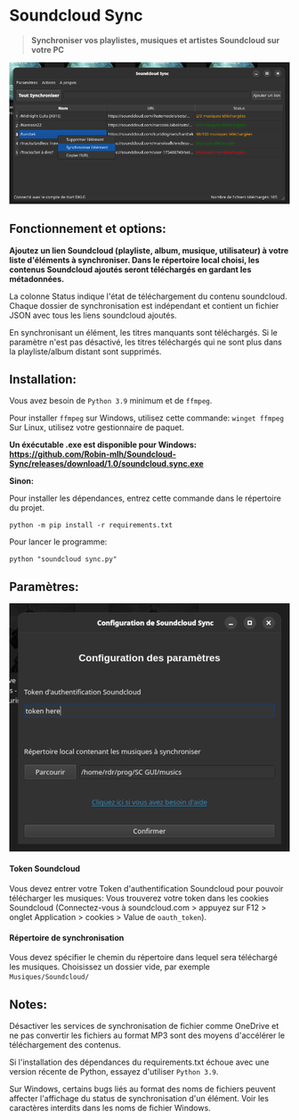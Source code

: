 # Soundcloud Sync

> **Synchroniser vos playlistes, musiques et artistes Soundcloud sur votre PC**

![screen](ressources/screen1.png)


## Fonctionnement et options:

**Ajoutez un lien Soundcloud (playliste, album, musique, utilisateur) à votre liste d'éléments à synchroniser.
Dans le répertoire local choisi, les contenus Soundcloud ajoutés seront téléchargés en gardant les métadonnées.**

La colonne Status indique l'état de téléchargement du contenu soundcloud.
Chaque dossier de synchronisation est indépendant et contient un fichier JSON avec tous les liens soundcloud ajoutés.

En synchronisant un élément, les titres manquants sont téléchargés.
Si le paramètre n'est pas désactivé, les titres téléchargés qui ne sont plus dans la playliste/album distant sont supprimés.


## Installation:

Vous avez besoin de `Python 3.9` minimum et de `ffmpeg`.

Pour installer `ffmpeg` sur Windows, utilisez cette commande: `winget ffmpeg`
Sur Linux, utilisez votre gestionnaire de paquet.

__Un éxécutable .exe est disponible pour Windows: https://github.com/Robin-mlh/Soundcloud-Sync/releases/download/1.0/soundcloud.sync.exe__

__Sinon:__

Pour installer les dépendances, entrez cette commande dans le répertoire du projet.

    python -m pip install -r requirements.txt

Pour lancer le programme:

    python "soundcloud sync.py"


## Paramètres:

![screen](ressources/screen2.png)

#### Token Soundcloud
Vous devez entrer votre Token d'authentification Soundcloud pour pouvoir télécharger les musiques:
Vous trouverez votre token dans les cookies Soundcloud
(Connectez-vous à soundcloud.com > appuyez sur F12 > onglet Application > cookies > Value de `oauth_token`).


#### Répertoire de synchronisation
Vous devez spécifier le chemin du répertoire dans lequel sera téléchargé les musiques.
Choisissez un dossier vide, par exemple `Musiques/Soundcloud/`


## Notes:

Désactiver les services de synchronisation de fichier comme OneDrive et ne pas convertir les fichiers au format MP3
sont des moyens d'accélérer le téléchargement des contenus.

Si l'installation des dépendances du requirements.txt échoue avec une version récente de Python, essayez d'utiliser `Python 3.9`.

Sur Windows, certains bugs liés au format des noms de fichiers peuvent affecter l'affichage du status de synchronisation d'un élément.
Voir les caractères interdits dans les noms de fichier Windows.
